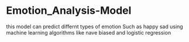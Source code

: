 # Emotion_Analysis-Model
this model can predict differnt types of emotion Such as happy sad using machine learning algorithms like nave biased and logistic regression 
